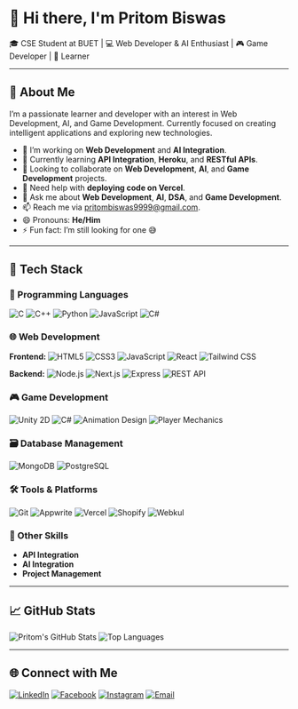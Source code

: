 # 👋 Hi there, I'm Pritom Biswas

🎓 CSE Student at BUET | 💻 Web Developer & AI Enthusiast | 🎮 Game Developer | 🌱 Learner

---

## 🚀 About Me

I’m a passionate learner and developer with an interest in Web Development, AI, and Game Development. Currently focused on creating intelligent applications and exploring new technologies.

- 🔭 I’m working on **Web Development** and **AI Integration**.
- 🌱 Currently learning **API Integration**, **Heroku**, and **RESTful APIs**.
- 👯 Looking to collaborate on **Web Development**, **AI**, and **Game Development** projects.
- 🤔 Need help with **deploying code on Vercel**.
- 💬 Ask me about **Web Development**, **AI**, **DSA**, and **Game Development**.
- 📫 Reach me via [pritombiswas9999@gmail.com](mailto:pritombiswas9999@gmail.com).
- 😄 Pronouns: **He/Him**
- ⚡ Fun fact: I’m still looking for one 😅

---

## 🧠 Tech Stack

### 📜 Programming Languages
![C](https://img.shields.io/badge/C-00599C?style=flat&logo=c&logoColor=white)
![C++](https://img.shields.io/badge/C%2B%2B-00599C?style=flat&logo=c%2B%2B&logoColor=white)
![Python](https://img.shields.io/badge/Python-3670A0?style=flat&logo=python&logoColor=ffdd54)
![JavaScript](https://img.shields.io/badge/JavaScript-F7DF1E?style=flat&logo=javascript&logoColor=black)
![C#](https://img.shields.io/badge/C%23-68217A?style=flat&logo=csharp&logoColor=white)

### 🌐 Web Development

**Frontend:**
![HTML5](https://img.shields.io/badge/HTML5-E34F26?style=flat&logo=html5&logoColor=white)
![CSS3](https://img.shields.io/badge/CSS3-1572B6?style=flat&logo=css3&logoColor=white)
![JavaScript](https://img.shields.io/badge/JavaScript-F7DF1E?style=flat&logo=javascript&logoColor=black)
![React](https://img.shields.io/badge/React-20232A?style=flat&logo=react&logoColor=61DAFB)
![Tailwind CSS](https://img.shields.io/badge/TailwindCSS-06B6D4?style=flat&logo=tailwind-css&logoColor=white)

**Backend:**
![Node.js](https://img.shields.io/badge/Node.js-339933?style=flat&logo=nodedotjs&logoColor=white)
![Next.js](https://img.shields.io/badge/Next.js-000000?style=flat&logo=next.js&logoColor=white)
![Express](https://img.shields.io/badge/Express-000000?style=flat&logo=express&logoColor=white)
![REST API](https://img.shields.io/badge/RESTAPI-000000?style=flat&logo=api&logoColor=white)

### 🎮 Game Development
![Unity 2D](https://img.shields.io/badge/Unity%202D-000000?style=flat&logo=unity&logoColor=white)
![C#](https://img.shields.io/badge/C%23-68217A?style=flat&logo=csharp&logoColor=white)
![Animation Design](https://img.shields.io/badge/Animation%20Design-FF6347?style=flat&logo=animation&logoColor=white)
![Player Mechanics](https://img.shields.io/badge/Player%20Mechanics-8B4513?style=flat&logo=gamepad&logoColor=white)

### 🗃️ Database Management
![MongoDB](https://img.shields.io/badge/MongoDB-4EA94B?style=flat&logo=mongodb&logoColor=white)
![PostgreSQL](https://img.shields.io/badge/PostgreSQL-336791?style=flat&logo=postgresql&logoColor=white)

### 🛠️ Tools & Platforms
![Git](https://img.shields.io/badge/Git-F05032?style=flat&logo=git&logoColor=white)
![Appwrite](https://img.shields.io/badge/Appwrite-FF4F4F?style=flat&logo=appwrite&logoColor=white)
![Vercel](https://img.shields.io/badge/Vercel-000000?style=flat&logo=vercel&logoColor=white)
![Shopify](https://img.shields.io/badge/Shopify-96BF48?style=flat&logo=shopify&logoColor=white)
![Webkul](https://img.shields.io/badge/Webkul-000000?style=flat&logo=webkul&logoColor=white)

### 🔌 Other Skills
- **API Integration**
- **AI Integration**
- **Project Management**

---

## 📈 GitHub Stats

![Pritom's GitHub Stats](https://github-readme-stats.vercel.app/api?username=pritombiswas&show_icons=true&theme=radical)
![Top Languages](https://github-readme-stats.vercel.app/api/top-langs/?username=pritombiswas&layout=compact&theme=radical)

---

## 🌐 Connect with Me

[![LinkedIn](https://img.shields.io/badge/LinkedIn-%2300A0DC.svg?&style=flat&logo=linkedin&logoColor=white)](https://www.linkedin.com/in/pritombiswas/)
[![Facebook](https://img.shields.io/badge/Facebook-%231877F2.svg?&style=flat&logo=facebook&logoColor=white)](https://facebook.com/pritombiswas)
[![Instagram](https://img.shields.io/badge/Instagram-%23E4405F.svg?&style=flat&logo=instagram&logoColor=white)](https://instagram.com/pritombiswas)
[![Email](https://img.shields.io/badge/Email-%23EA4335.svg?&style=flat&logo=gmail&logoColor=white)](mailto:pritombiswas9999@gmail.com)

